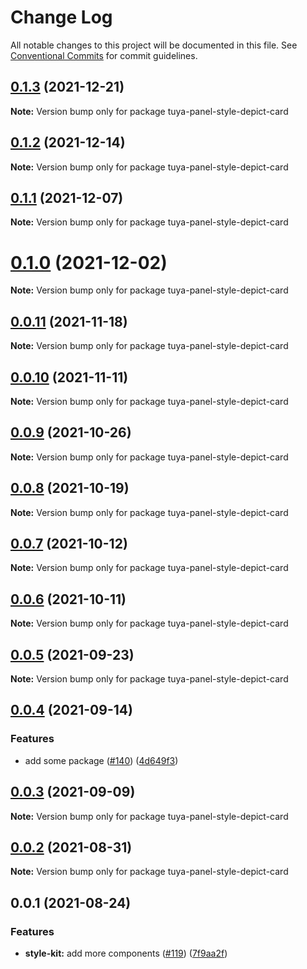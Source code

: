 # Change Log

All notable changes to this project will be documented in this file.
See [Conventional Commits](https://conventionalcommits.org) for commit guidelines.

## [0.1.3](https://github.com/tuya/tuya-panel-kit/compare/tuya-panel-style-depict-card@0.1.2...tuya-panel-style-depict-card@0.1.3) (2021-12-21)

**Note:** Version bump only for package tuya-panel-style-depict-card





## [0.1.2](https://github.com/tuya/tuya-panel-kit/compare/tuya-panel-style-depict-card@0.1.1...tuya-panel-style-depict-card@0.1.2) (2021-12-14)

**Note:** Version bump only for package tuya-panel-style-depict-card





## [0.1.1](https://github.com/tuya/tuya-panel-kit/compare/tuya-panel-style-depict-card@0.0.11...tuya-panel-style-depict-card@0.1.1) (2021-12-07)

**Note:** Version bump only for package tuya-panel-style-depict-card





# [0.1.0](https://github.com/tuya/tuya-panel-kit/compare/tuya-panel-style-depict-card@0.0.11...tuya-panel-style-depict-card@0.1.0) (2021-12-02)

**Note:** Version bump only for package tuya-panel-style-depict-card





## [0.0.11](https://github.com/tuya/tuya-panel-kit/compare/tuya-panel-style-depict-card@0.0.10...tuya-panel-style-depict-card@0.0.11) (2021-11-18)

**Note:** Version bump only for package tuya-panel-style-depict-card





## [0.0.10](https://github.com/tuya/tuya-panel-kit/compare/tuya-panel-style-depict-card@0.0.9...tuya-panel-style-depict-card@0.0.10) (2021-11-11)

**Note:** Version bump only for package tuya-panel-style-depict-card





## [0.0.9](https://github.com/tuya/tuya-panel-kit/compare/tuya-panel-style-depict-card@0.0.8...tuya-panel-style-depict-card@0.0.9) (2021-10-26)

**Note:** Version bump only for package tuya-panel-style-depict-card





## [0.0.8](https://github.com/tuya/tuya-panel-kit/compare/tuya-panel-style-depict-card@0.0.6...tuya-panel-style-depict-card@0.0.8) (2021-10-19)

**Note:** Version bump only for package tuya-panel-style-depict-card





## [0.0.7](https://github.com/tuya/tuya-panel-kit/compare/tuya-panel-style-depict-card@0.0.6...tuya-panel-style-depict-card@0.0.7) (2021-10-12)

**Note:** Version bump only for package tuya-panel-style-depict-card





## [0.0.6](https://github.com/tuya/tuya-panel-kit/compare/tuya-panel-style-depict-card@0.0.5...tuya-panel-style-depict-card@0.0.6) (2021-10-11)

**Note:** Version bump only for package tuya-panel-style-depict-card





## [0.0.5](https://github.com/tuya/tuya-panel-kit/compare/tuya-panel-style-depict-card@0.0.4...tuya-panel-style-depict-card@0.0.5) (2021-09-23)

**Note:** Version bump only for package tuya-panel-style-depict-card





## [0.0.4](https://github.com/tuya/tuya-panel-kit/compare/tuya-panel-style-depict-card@0.0.3...tuya-panel-style-depict-card@0.0.4) (2021-09-14)


### Features

* add some package ([#140](https://github.com/tuya/tuya-panel-kit/issues/140)) ([4d649f3](https://github.com/tuya/tuya-panel-kit/commit/4d649f3020ac96bc9aa16c0d27f925b13244317c))





## [0.0.3](https://github.com/tuya/tuya-panel-kit/compare/tuya-panel-style-depict-card@0.0.2...tuya-panel-style-depict-card@0.0.3) (2021-09-09)

**Note:** Version bump only for package tuya-panel-style-depict-card





## [0.0.2](https://github.com/tuya/tuya-panel-kit/compare/tuya-panel-style-depict-card@0.0.1...tuya-panel-style-depict-card@0.0.2) (2021-08-31)

**Note:** Version bump only for package tuya-panel-style-depict-card





## 0.0.1 (2021-08-24)


### Features

* **style-kit:** add more components ([#119](https://github.com/tuya/tuya-panel-kit/issues/119)) ([7f9aa2f](https://github.com/tuya/tuya-panel-kit/commit/7f9aa2fecf01c73760eeb88fcc09703ccef3afca))
